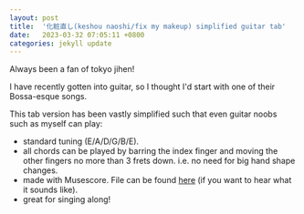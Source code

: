 ```yaml
---
layout: post
title:  '化粧直し(keshou naoshi/fix my makeup) simplified guitar tab'
date:   2023-03-32 07:05:11 +0800
categories: jekyll update
---
```


<object data="{{site.url}}/assets/pdf/casual/keshou_naoshi.pdf" width="140%" height="1000px" style="margin-left: -20%" type="application/pdf"></object>

Always been a fan of tokyo jihen!

I have recently gotten into guitar, so I thought I'd start with one of their Bossa-esque songs.

This tab version has been vastly simplified such that even guitar noobs such as myself can play:
- standard tuning (E/A/D/G/B/E).
- all chords can be played by barring the index finger and moving the other fingers no more than 3 frets down. i.e. no need for big hand shape changes.
- made with Musescore. File can be found [here]({{site.url}}/resource/keshou_naoshi.mscz) (if you want to hear what it sounds like).
- great for singing along!